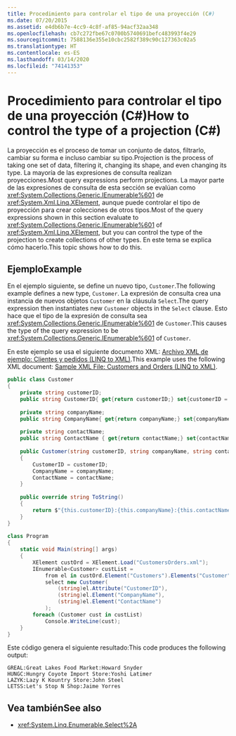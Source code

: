 ```yaml
---
title: Procedimiento para controlar el tipo de una proyección (C#)
ms.date: 07/20/2015
ms.assetid: e4db6b7e-4cc9-4c8f-af85-94acf32aa348
ms.openlocfilehash: cb7c272fbe67c0700b5740691befc483993f4e29
ms.sourcegitcommit: 7588136e355e10cbc2582f389c90c127363c02a5
ms.translationtype: HT
ms.contentlocale: es-ES
ms.lasthandoff: 03/14/2020
ms.locfileid: "74141353"
---
```

# <a name="how-to-control-the-type-of-a-projection-c"></a><span data-ttu-id="8625c-102">Procedimiento para controlar el tipo de una proyección (C#)</span><span class="sxs-lookup"><span data-stu-id="8625c-102">How to control the type of a projection (C#)</span></span>
<span data-ttu-id="8625c-103">La proyección es el proceso de tomar un conjunto de datos, filtrarlo, cambiar su forma e incluso cambiar su tipo.</span><span class="sxs-lookup"><span data-stu-id="8625c-103">Projection is the process of taking one set of data, filtering it, changing its shape, and even changing its type.</span></span> <span data-ttu-id="8625c-104">La mayoría de las expresiones de consulta realizan proyecciones.</span><span class="sxs-lookup"><span data-stu-id="8625c-104">Most query expressions perform projections.</span></span> <span data-ttu-id="8625c-105">La mayor parte de las expresiones de consulta de esta sección se evalúan como <xref:System.Collections.Generic.IEnumerable%601> de <xref:System.Xml.Linq.XElement>, aunque puede controlar el tipo de proyección para crear colecciones de otros tipos.</span><span class="sxs-lookup"><span data-stu-id="8625c-105">Most of the query expressions shown in this section evaluate to <xref:System.Collections.Generic.IEnumerable%601> of <xref:System.Xml.Linq.XElement>, but you can control the type of the projection to create collections of other types.</span></span> <span data-ttu-id="8625c-106">En este tema se explica cómo hacerlo.</span><span class="sxs-lookup"><span data-stu-id="8625c-106">This topic shows how to do this.</span></span>  
  
## <a name="example"></a><span data-ttu-id="8625c-107">Ejemplo</span><span class="sxs-lookup"><span data-stu-id="8625c-107">Example</span></span>  
 <span data-ttu-id="8625c-108">En el ejemplo siguiente, se define un nuevo tipo, `Customer`.</span><span class="sxs-lookup"><span data-stu-id="8625c-108">The following example defines a new type, `Customer`.</span></span> <span data-ttu-id="8625c-109">La expresión de consulta crea una instancia de nuevos objetos `Customer` en la cláusula `Select`.</span><span class="sxs-lookup"><span data-stu-id="8625c-109">The query expression then instantiates new `Customer` objects in the `Select` clause.</span></span> <span data-ttu-id="8625c-110">Esto hace que el tipo de la expresión de consulta sea <xref:System.Collections.Generic.IEnumerable%601> de `Customer`.</span><span class="sxs-lookup"><span data-stu-id="8625c-110">This causes the type of the query expression to be <xref:System.Collections.Generic.IEnumerable%601> of `Customer`.</span></span>  
  
 <span data-ttu-id="8625c-111">En este ejemplo se usa el siguiente documento XML: [Archivo XML de ejemplo: Clientes y pedidos (LINQ to XML)](./sample-xml-file-customers-and-orders-linq-to-xml-2.md).</span><span class="sxs-lookup"><span data-stu-id="8625c-111">This example uses the following XML document: [Sample XML File: Customers and Orders (LINQ to XML)](./sample-xml-file-customers-and-orders-linq-to-xml-2.md).</span></span>  
  
```csharp  
public class Customer  
{  
    private string customerID;  
    public string CustomerID{ get{return customerID;} set{customerID = value;}}  
  
    private string companyName;  
    public string CompanyName{ get{return companyName;} set{companyName = value;}}  
  
    private string contactName;  
    public string ContactName { get{return contactName;} set{contactName = value;}}  
  
    public Customer(string customerID, string companyName, string contactName)  
    {  
        CustomerID = customerID;  
        CompanyName = companyName;  
        ContactName = contactName;  
    }  
  
    public override string ToString()  
    {  
        return $"{this.customerID}:{this.companyName}:{this.contactName}";
    }  
}  
  
class Program  
{  
    static void Main(string[] args)  
    {  
        XElement custOrd = XElement.Load("CustomersOrders.xml");  
        IEnumerable<Customer> custList =  
            from el in custOrd.Element("Customers").Elements("Customer")  
            select new Customer(  
                (string)el.Attribute("CustomerID"),  
                (string)el.Element("CompanyName"),  
                (string)el.Element("ContactName")  
            );  
        foreach (Customer cust in custList)  
            Console.WriteLine(cust);  
    }  
}  
```  
  
 <span data-ttu-id="8625c-112">Este código genera el siguiente resultado:</span><span class="sxs-lookup"><span data-stu-id="8625c-112">This code produces the following output:</span></span>  
  
```output  
GREAL:Great Lakes Food Market:Howard Snyder  
HUNGC:Hungry Coyote Import Store:Yoshi Latimer  
LAZYK:Lazy K Kountry Store:John Steel  
LETSS:Let's Stop N Shop:Jaime Yorres  
```  
  
## <a name="see-also"></a><span data-ttu-id="8625c-113">Vea también</span><span class="sxs-lookup"><span data-stu-id="8625c-113">See also</span></span>

- <xref:System.Linq.Enumerable.Select%2A>
